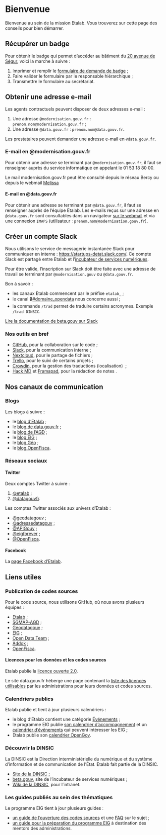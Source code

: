 # Bienvenue

Bienvenue au sein de la mission Etalab. Vous trouverez sur cette page des conseils pour bien démarrer.

## Récupérer un badge

Pour obtenir le badge qui permet d’accéder au bâtiment du [20 avenue de Ségur](https://adresse.data.gouv.fr/map?lng=2.30831&lat=48.8503&z=18), voici la marche à suivre :

1. Imprimer et remplir le [formulaire de demande de badge](https://raw.github.com/wiki/betagouv/beta.gouv.fr/files/formulaire.pdf) ;
2. Faire valider le formulaire par le responsable hiérarchique ;
3. Transmettre le formulaire au secrétariat.

## Obtenir une adresse e-mail

Les agents contractuels peuvent disposer de deux adresses e-mail :

1. Une adresse `@modernisation.gouv.fr` : `prenom.nom@modernisation.gouv.fr` ;
2. Une adresse `@data.gouv.fr` : `prenom.nom@data.gouv.fr`.

Les prestataires peuvent demander une adresse e-mail en `@data.gouv.fr`.

### E-mail en @modernisation.gouv.fr

Pour obtenir une adresse se terminant par `@modernisation.gouv.fr`, il faut se renseigner auprès du service informatique en appelant le 01 53 18 80 00.

Le mail modernisation.gouv.fr peut être consulté depuis le réseau Bercy ou depuis le webmail [Melissa](https://www.melissa.finances.gouv.fr/dana-na/auth/url_8/welcome.cgi)

#### E-mail en @data.gouv.fr

Pour obtenir une adresse se terminant par `@data.gouv.fr`, il faut se renseigner auprès de l’équipe Etalab. Les e-mails reçus sur une adresse en `@data.gouv.fr` sont consultables dans un navigateur [sur le webmail](https://webmail.data.gouv.fr) et via une connexion `IMAPS` (utilisateur : `prenom.nom@modernisation.gouv.fr`).

## Créer un compte Slack

Nous utilisons le service de messagerie instantanée Slack pour communiquer en interne : https://startups-detat.slack.com/. Ce compte Slack est partagé entre Etalab et l’[incubateur de services numériques](https://beta.gouv.fr/).

Pour être valide, l’inscription sur Slack doit être faite avec une adresse de travail se terminant par `@modernisation.gouv` ou `@data.gouv.fr`.

Bon à savoir :

- les canaux Etalab commencent par le préfixe `etalab_` ;
- le canal 🔒[#domaine_opendata](https://startups-detat.slack.com/messages/C04QZ3S8H) nous concerne aussi ;
- la commande `/trad` permet de traduire certains acronymes. Exemple `/trad DINSIC`.

[Lire la documentation de beta.gouv sur Slack](https://github.com/betagouv/beta.gouv.fr/wiki/Slack)

### Nos outils en bref

- [GitHub](https://github.com/etalab), pour la collaboration sur le code ;
- [Slack](https://startups-detat.slack.com), pour la communication interne ;
- [Nextcloud](https://nextcloud.data.gouv.fr), pour le partage de fichiers ;
- [Trello](https://trello.com/etalab/home), pour le suivi de certains projets ;
- [Crowdin](https://crowdin.com), pour la gestion des traductions (localisation)  ;
- [Hack MD](https://hackmd.io) et [Framapad](https://framapad.org), pour la rédaction de notes .

## Nos canaux de communication

### Blogs

Les blogs à suivre :

- le [blog d’Etalab](http://etalab.gouv.fr/)&nbsp;;
- le [blog de data.gouv.fr](https://www.data.gouv.fr/fr/posts/)&nbsp;;
- le [blog de l’AGD](https://agd.data.gouv.fr/)&nbsp;;
- le [blog EIG](https://entrepreneur-interet-general.etalab.gouv.fr/blog.html)&nbsp;;
- le [blog Géo](https://blog.geo.data.gouv.fr)&nbsp;;
- le [blog OpenFisca](http://openfisca.org/en/news/).

### Réseaux sociaux

#### Twitter

Deux comptes Twitter à suivre :

1. [@etalab](https://twitter.com/etalab) ;
2. [@datagouvfr](https://twitter.com/datagouvfr).

Les comptes Twitter associés aux univers d’Etalab :

- [@geodatagouv](https://twitter.com/geodatagouv)&nbsp;;
- [@adressedatagouv](https://twitter.com/adressedatagouv)&nbsp;;
- [@APIGouv](https://twitter.com/APIGouv)&nbsp;;
- [@eigforever](https://twitter.com/eigforever)&nbsp;;
- [@OpenFisca](https://twitter.com/OpenFisca).

#### Facebook

La [page Facebook d’Etalab](https://www.facebook.com/etalab/).

## Liens utiles

### Publication de codes sources

Pour le code source, nous utilisons GitHub, où nous avons plusieurs équipes :

- [Etalab](https://github.com/etalab)&nbsp;;
- [SGMAP-AGD](https://github.com/sgmap-agd)&nbsp;;
- [Geodatagouv](https://github.com/geodatagouv)&nbsp;;
- [EIG](https://github.com/entrepreneur-interet-general)&nbsp;;
- [Open Data Team](https://github.com/opendatateam)&nbsp;;
- [Addok](https://github.com/addok)&nbsp;;
- [OpenFisca](https://github.com/openfisca).

#### Licences pour les données et les codes sources

Etalab publie la [licence ouverte
2.0](https://www.etalab.gouv.fr/licence-ouverte-open-licence).

Le site data.gouv.fr héberge une page contenant la [liste des licences
utilisables](https://www.data.gouv.fr/fr/licences) par les administrations pour leurs données et codes sources.

### Calendriers publics

Etalab publie et tient à jour plusieurs calendriers :

- le blog d’Etalab contient une catégorie [Événements](https://www.etalab.gouv.fr/tag/evenement) ;
- le programme EIG publie [son calendrier d’accompagnement](https://cloud.eig-forever.org/index.php/apps/calendar/p/5S4DP594PDIVTARU/EIG2018) et un [calendrier d’événements](https://cloud.eig-forever.org/index.php/apps/calendar/p/C1YPGSGZ1JZPVDDU/EIG2018-Open) qui peuvent intéresser les EIG ;
- Etalab publie son [calendrier OpenGov](https://openagenda.com/opengov?oaq%5Bpassed%5D=1&oaq%5Border%5D=latest).

### Découvrir la DINSIC

La DINSIC est la Direction interministérielle du numérique et du système d’information et de communication de l’État. Etalab fait partie de la DINSIC.

- [Site de la DINSIC](https://www.numerique.gouv.fr/) ;
- [beta.gouv](https://beta.gouv.fr/), site de l’incubateur de services numériques ;
- [Wiki de la DINSIC](https://dinsic.xwiki.com/), pour l’intranet.

### Les guides publiés au sein des thématiques

Le programme EIG tient à jour plusieurs guides :

- [un guide de l’ouverture des codes sources](https://github.com/entrepreneur-interet-general/eig-link/blob/master/opensource.org) et une [FAQ](https://github.com/entrepreneur-interet-general/eig-link/blob/master/opensource-faq.org) sur le sujet ;
- [un guide pour la préparation du programme EIG](https://github.com/entrepreneur-interet-general/eig-link/blob/master/accueil-eig.org) à destination des mentors des administrations.
